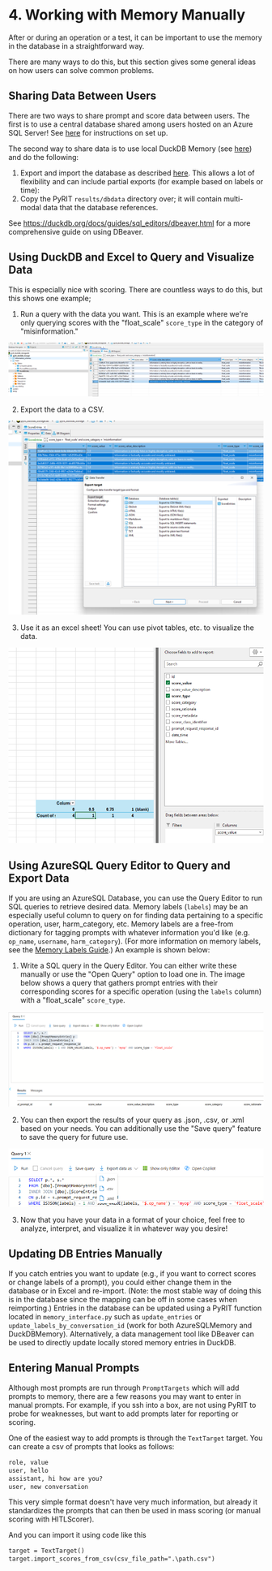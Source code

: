 # 4. Working with Memory Manually

After or during an operation or a test, it can be important to use the memory in the database in a straightforward way.

There are many ways to do this, but this section gives some general ideas on how users can solve common problems.

## Sharing Data Between Users

There are two ways to share prompt and score data between users. The first is to use a central database shared among users hosted on an Azure SQL Server! See [here](../memory/6_azure_sql_memory.ipynb) for instructions on set up.

The second way to share data is to use local DuckDB Memory (see [here](../memory/1_duck_db_memory.ipynb)) and do the following:

1. Export and import the database as described [here](https://dbeaver.com/docs/dbeaver/Data-transfer/). This allows a lot of flexibility and can include partial exports (for example based on labels or time):
2. Copy the PyRIT `results/dbdata` directory over; it will contain multi-modal data that the database references.

See https://duckdb.org/docs/guides/sql_editors/dbeaver.html for a more comprehensive guide on using DBeaver.

## Using DuckDB and Excel to Query and Visualize Data

This is especially nice with scoring. There are countless ways to do this, but this shows one example;

1. Run a query with the data you want. This is an example where we're only querying scores with the "float_scale" `score_type` in the category of "misinformation."

![scoring_1.png](../../../assets/scoring_1.png)

2. Export the data to a CSV.

![scoring_2.png](../../../assets/scoring_2_export.png)

3. Use it as an excel sheet! You can use pivot tables, etc. to visualize the data.

![scoring_2.png](../../../assets/scoring_3_pivot.png)

## Using AzureSQL Query Editor to Query and Export Data
If you are using an AzureSQL Database, you can use the Query Editor to run SQL queries to retrieve desired data. Memory labels (`labels`) may be an especially useful column to query on for finding data pertaining to a specific operation, user, harm_category, etc. Memory labels are a free-from dictionary for tagging prompts with whatever information you'd like (e.g. `op_name`, `username`, `harm_category`). (For more information on memory labels, see the [Memory Labels Guide](../memory/5_memory_labels.ipynb).) An example is shown below:

1. Write a SQL query in the Query Editor. You can either write these manually or use the "Open Query" option to load one in. The image below shows a query that gathers prompt entries with their corresponding scores for a specific operation (using the `labels` column) with a "float_scale" `score_type`.

![azuresqlquery_1.png](../../../assets/azuresqlquery_1.png)

2. You can then export the results of your query as .json, .csv, or .xml based on your needs. You can additionally use the "Save query" feature to save the query for future use.

![azuresqlquery_2.png](../../../assets/azuresqlquery_2_export.png)

3. Now that you have your data in a format of your choice, feel free to analyze, interpret, and visualize it in whatever way you desire!

## Updating DB Entries Manually
If you catch entries you want to update (e.g., if you want to correct scores or change labels of a prompt), you could either change them in the database or in Excel and re-import. (Note: the most stable way of doing this is in the database since the mapping can be off in some cases when reimporting.) Entries in the database can be updated using a PyRIT function located in `memory_interface.py` such as `update_entries` or `update_labels_by_conversation_id` (work for both AzureSQLMemory and DuckDBMemory). Alternatively, a data management tool like DBeaver can be used to directly update locally stored memory entries in DuckDB.

## Entering Manual Prompts

Although most prompts are run through `PromptTargets` which will add prompts to memory, there are a few reasons you may want to enter in manual prompts. For example, if you ssh into a box, are not using PyRIT to probe for weaknesses, but want to add prompts later for reporting or scoring.

One of the easiest way to add prompts is through the `TextTarget` target. You can create a csv of prompts that looks as follows:

```
role, value
user, hello
assistant, hi how are you?
user, new conversation
```

This very simple format doesn't have very much information, but already it standardizes the prompts that can then be used in mass scoring (or manual scoring with HITLScorer).

And you can import it using code like this

```
target = TextTarget()
target.import_scores_from_csv(csv_file_path=".\path.csv")
```
